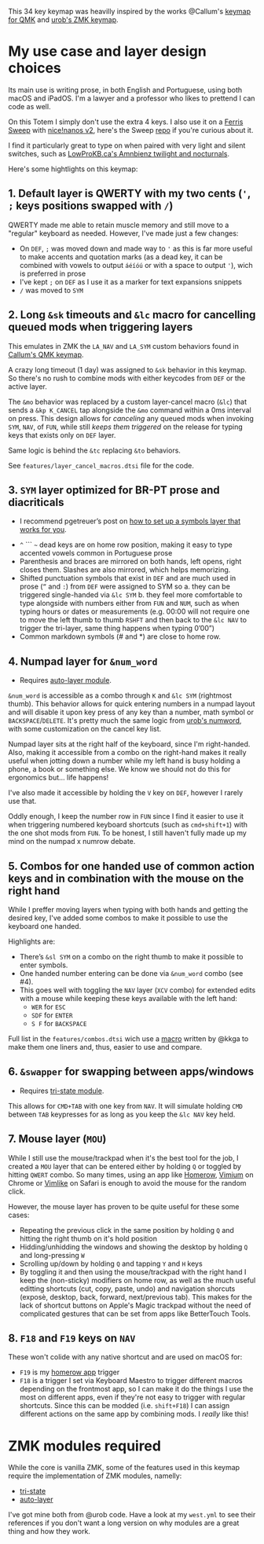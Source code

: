 This 34 key keymap was heavilly inspired by the works @Callum's [keymap for QMK](https://github.com/qmk/qmk_firmware/blob/master/users/callum/readme.md) and [urob's ZMK keymap](https://github.com/urob/zmk-config).

# My use case and layer design choices
 
Its main use is writing prose, in both English and Portuguese, using both macOS and iPadOS. I'm a lawyer and a professor who likes to prettend I can code as well.

On this Totem I simply don't use the extra 4 keys. I also use it on a [Ferris Sweep](https://github.com/davidphilipbarr/Sweep) with [nice!nanos v2](https://nicekeyboards.com/nice-nano), here's the Sweep [repo](https://github.com/ldebritto/zmk-config-sweep) if you're curious about it.

I find it particularly great to type on when paired with very light and silent switches, such as [LowProKB.ca's Amnbienz twilight and nocturnals](https://lowprokb.ca/products/ambients-silent-choc-switches).

Here's some hightlights on this keymap:

## 1. Default layer is QWERTY with my two cents (`'`, `;` keys positions swapped with `/`)

QWERTY made me able to retain muscle memory and still move to a "regular" keyboard as needed. However, I've made just a few changes:

- On `DEF`, `;` was moved down and made way to `'` as this is far more useful to make accents and quotation marks (as a dead key, it can be combined with vowels to output `áéíóú` or with a space to output `'`), wich is preferred in prose
- I've kept `;` on `DEF` as I use it as a marker for text expansions snippets
- `/` was moved to `SYM`

## 2. Long `&sk` timeouts and `&lc` macro for cancelling queued mods when triggering layers

This emulates in ZMK the `LA_NAV` and `LA_SYM` custom behaviors found in [Callum's QMK keymap](https://github.com/qmk/qmk_firmware/blob/master/users/callum/readme.md).

A crazy long timeout (1 day) was assigned to `&sk` behavior in this keymap. So there's no rush to combine mods with either keycodes from `DEF` or the active layer.

The `&mo` behavior was replaced by a custom layer-cancel macro (`&lc`) that sends a `&kp K_CANCEL` tap alongside the `&mo` command within a 0ms interval on press. This design allows for _canceling_ any queued mods when invoking `SYM`, `NAV`, of `FUN`, while still _keeps them triggered_ on the release for typing keys that exists only on `DEF` layer.

Same logic is behind the `&tc` replacing `&to` behaviors.

See `features/layer_cancel_macros.dtsi` file for the code.

## 3. `SYM` layer optimized for BR-PT prose and diacriticals

* I recommend pgetreuer’s post on [how to set up a symbols layer that works for you](https://getreuer.info/posts/keyboards/symbol-layer/index.html).

- `^` ``` `~` dead keys are on home row position, making it easy to type accented vowels common in Portuguese prose
- Parenthesis and braces are mirrored on both hands, left opens, right closes them. Slashes are also mirrored, which helps memorizing.
- Shifted punctuation symbols that exist in `DEF` and are much used in prose (`”` and `:`) from `DEF` were assigned to SYM so 
	a. they can be triggered single-handed via `&lc SYM`
	b. they feel more comfortable to type alongside with numbers either from `FUN` and `NUM`, such as when typing hours or dates or measurements (e.g. 00:00 will not require one to move the left thumb to thumb `RSHFT` and then back to the `&lc NAV` to trigger the tri-layer, same thing happens when typing 0’00”)
- Common markdown symbols (# and *) are close to home row.

## 4. Numpad layer for `&num_word`

* Requires [auto-layer module](https://github.com/urob/zmk-auto-layer).

`&num_word` is accessible as a combo through `K` and `&lc SYM` (rightmost thumb). This behavior allows for quick entering numbers in a numpad layout and will disable it upon key press of any key than a number, math symbol or `BACKSPACE`/`DELETE`. It's pretty much the same logic from [urob's numword](https://github.com/urob/zmk-config#numword), with some customization on the cancel key list.

Numpad layer sits at the right half of the keyboard, since I'm right-handed. Also, making it accessible from a combo on the right-hand makes it really useful when jotting down a number while my left hand is busy holding a phone, a book or something else. We know we should not do this for ergonomics but… life happens!

I've also made it accessible by holding the `V` key on `DEF`, however I rarely use that.

Oddly enough, I keep the number row in `FUN` since I find it easier to use it when triggering numbered keyboard shortcuts (such as `cmd+shift+1`) with the one shot mods from `FUN`. To be honest, I still haven't fully made up my mind on the numpad x numrow debate. 

## 5. Combos for one handed use of common action keys and in combination with the mouse on the right hand

While I preffer moving layers when typing with both hands and getting the desired key, I've added some combos to make it possible to use the keyboard one handed.

Highlights are:

- There’s `&sl SYM` on a combo on the right thumb to make it possible to enter symbols.
- One handed number entering can be done via `&num_word` combo (see #4).
- This goes well with toggling the `NAV` layer (`XCV` combo) for extended edits with a mouse while keeping these keys available with the left hand:
	- `WER` for `ESC`
	- `SDF` for `ENTER`
	- `S F` for `BACKSPACE`

Full list in the `features/combos.dtsi` wich use a [macro](https://github.com/kkga/zmk-config/blob/master/config/combos.dtsi) written by @kkga to make them one liners and, thus, easier to use and compare.

## 6. `&swapper` for swapping between apps/windows

* Requires [tri-state module](https://github.com/urob/zmk-tri-state).

This allows for `CMD+TAB` with one key from `NAV`. It will simulate holding `CMD` between `TAB` keypresses for as long as you keep the `&lc NAV` key held.

## 7. Mouse layer (`MOU`)

While I still use the mouse/trackpad when it's the best tool for the job, I created a `MOU` layer that can be entered either by holding `Q` or toggled by hitting `QWERT` combo. So many times, using an app like [Homerow](https://www.homerow.app/), [Vimium](https://vimium.github.io/) on Chrome or [Vimlike](https://www.jasminestudios.net/vimlike/) on Safari is enough to avoid the mouse for the random click. 

However, the mouse layer has proven to be quite useful for these some cases:

- Repeating the previous click in the same position by holding `Q` and hitting the right thumb on it's hold position
- Hidding/unhidding the windows and showing the desktop by holding `Q` and long-pressing `W`
- Scrolling up/down by holding `Q` and tapping `Y` and `H` keys
- By toggling it and then using the mouse/trackpad with the right hand I keep the (non-sticky) modifiers on home row, as well as the much useful editting shortcuts (cut, copy, paste, undo) and navigation shorcuts (exposè, desktop, back, forward, next/previous tab). This makes for the lack of shortcut buttons on Apple's Magic trackpad without the need of complicated gestures that can be set from apps like BetterTouch Tools.

## 8. `F18` and `F19` keys on `NAV`

These won't colide with any native shortcut and are used on macOS for:

- `F19` is my [homerow app](https://homerow.app) trigger
- `F18` is a trigger I set via Keyboard Maestro to trigger different macros depending on the frontmost app, so I can make it do the things I use the most on different apps, even if they're not easy to trigger with regular shortcuts. Since this can be modded (i.e. `shift+F18`) I can assign different actions on the same app by combining mods. I _really_ like this!

# ZMK modules required

While the core is vanilla ZMK, some of the features used in this keymap require the implementation of ZMK modules, namelly:

- [tri-state](https://github.com/urob/zmk-tri-state) 
- [auto-layer](https://github.com/urob/zmk-auto-layer) 

I've got mine both from @urob code. Have a look at my `west.yml` to see their references if you don't want a long version on why modules are a great thing and how they work.